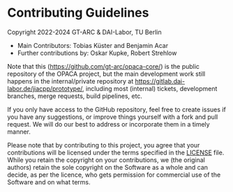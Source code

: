 # Contributing Guidelines

Copyright 2022-2024 GT-ARC & DAI-Labor, TU Berlin

* Main Contributors: Tobias Küster and Benjamin Acar
* Further contributions by: Oskar Kupke, Robert Strehlow

Note that this (https://github.com/gt-arc/opaca-core/) is the public repository of the OPACA project, but the main development work still happens in the internal/private repository at https://gitlab.dai-labor.de/jiacpp/prototype/, including most (internal) tickets, development branches, merge requests, build pipelines, etc.

If you only have access to the GitHub repository, feel free to create issues if you have any suggestions, or improve things yourself with a fork and pull request. We will do our best to address or incorporate them in a timely manner.

Please note that by contributing to this project, you agree that your contributions will be licensed under the terms specified in the [LICENSE](./LICENSE.txt) file. While you retain the copyright on your contributions, we (the original authors) retain the sole copyright on the Software as a whole and can decide, as per the licence, who gets permission for commercial use of the Software and on what terms.
